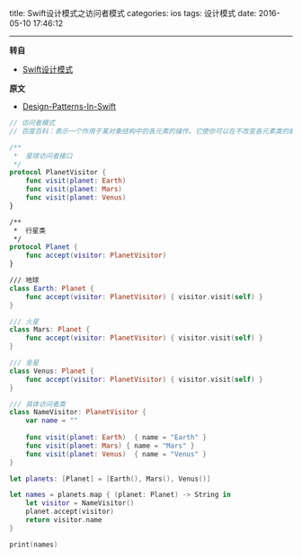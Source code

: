 title: Swift设计模式之访问者模式
categories: ios
tags: 设计模式
date: 2016-05-10 17:46:12

---

<!--head-->

**转自**

* [Swift设计模式](http://qefee.com/tags/%E8%AE%BE%E8%AE%A1%E6%A8%A1%E5%BC%8F/)

**原文**

* [Design-Patterns-In-Swift](https://github.com/ochococo/Design-Patterns-In-Swift#behavioral)

```swift
// 访问者模式
// 百度百科：表示一个作用于某对象结构中的各元素的操作。它使你可以在不改变各元素类的前提下定义作用于这些元素的新操作

/**
 *  星球访问者接口
 */
protocol PlanetVisitor {
    func visit(planet: Earth)
    func visit(planet: Mars)
    func visit(planet: Venus)
}

/**
 *  行星类
 */
protocol Planet {
    func accept(visitor: PlanetVisitor)
}

/// 地球
class Earth: Planet {
    func accept(visitor: PlanetVisitor) { visitor.visit(self) }
}

/// 火星
class Mars: Planet {
    func accept(visitor: PlanetVisitor) { visitor.visit(self) }
}

/// 金星
class Venus: Planet {
    func accept(visitor: PlanetVisitor) { visitor.visit(self) }
}

/// 具体访问者类
class NameVisitor: PlanetVisitor {
    var name = ""
    
    func visit(planet: Earth)  { name = "Earth" }
    func visit(planet: Mars) { name = "Mars" }
    func visit(planet: Venus)  { name = "Venus" }
}

let planets: [Planet] = [Earth(), Mars(), Venus()]

let names = planets.map { (planet: Planet) -> String in
    let visitor = NameVisitor()
    planet.accept(visitor)
    return visitor.name
}

print(names)

```



<!--more-->



<!--body-->
